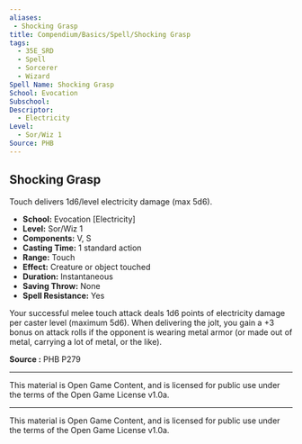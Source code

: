 ```yaml
---
aliases:
 - Shocking Grasp
title: Compendium/Basics/Spell/Shocking Grasp
tags:
  - 35E_SRD
  - Spell
  - Sorcerer
  - Wizard
Spell Name: Shocking Grasp
School: Evocation
Subschool:
Descriptor:
  - Electricity
Level:
  - Sor/Wiz 1
Source: PHB
---
```


## Shocking Grasp

Touch delivers 1d6/level electricity damage (max 5d6).

- **School:** Evocation [Electricity]  
- **Level:** Sor/Wiz 1  
- **Components:** V, S  
- **Casting Time:** 1 standard action  
- **Range:** Touch  
- **Effect:** Creature or object touched  
- **Duration:** Instantaneous  
- **Saving Throw:** None  
- **Spell Resistance:** Yes  

Your successful melee touch attack deals 1d6 points of electricity damage per caster level (maximum 5d6). When delivering the jolt, you gain a +3 bonus on attack rolls if the opponent is wearing metal armor (or made out of metal, carrying a lot of metal, or the like).

**Source :** PHB P279

---



This material is Open Game Content, and is licensed for public use under  
the terms of the Open Game License v1.0a.

---

This material is Open Game Content, and is licensed for public use under the terms of the Open Game License v1.0a.
